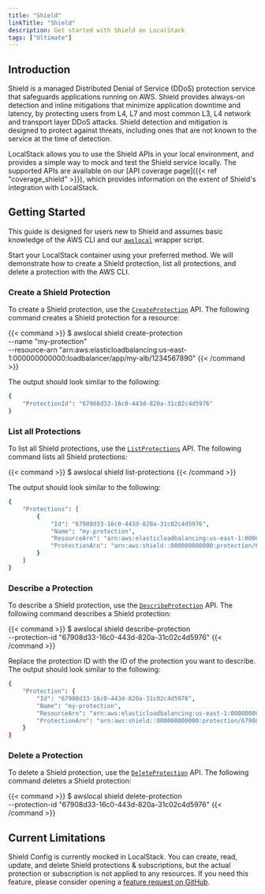 ```yaml
---
title: "Shield"
linkTitle: "Shield"
description: Get started with Shield on LocalStack
tags: ["Ultimate"]
---
```


## Introduction

Shield is a managed Distributed Denial of Service (DDoS) protection service that safeguards applications running on AWS.
Shield provides always-on detection and inline mitigations that minimize application downtime and latency, by protecting users from L4, L7 and most common L3, L4 network and transport layer DDoS attacks.
Shield detection and mitigation is designed to protect against threats, including ones that are not known to the service at the time of detection.

LocalStack allows you to use the Shield APIs in your local environment, and provides a simple way to mock and test the Shield service locally.
The supported APIs are available on our [API coverage page]({{< ref "coverage_shield" >}}), which provides information on the extent of Shield's integration with LocalStack.

## Getting Started

This guide is designed for users new to Shield and assumes basic knowledge of the AWS CLI and our [`awslocal`](https://github.com/localstack/awscli-local) wrapper script.

Start your LocalStack container using your preferred method.
We will demonstrate how to create a Shield protection, list all protections, and delete a protection with the AWS CLI.

### Create a Shield Protection

To create a Shield protection, use the [`CreateProtection`](https://docs.aws.amazon.com/cli/latest/reference/shield/create-protection.html) API.
The following command creates a Shield protection for a resource:

{{< command >}}
$ awslocal shield create-protection \
  --name "my-protection" \
  --resource-arn "arn:aws:elasticloadbalancing:us-east-1:000000000000:loadbalancer/app/my-alb/1234567890"
{{< /command >}}

The output should look similar to the following:

```bash
{
    "ProtectionId": "67908d33-16c0-443d-820a-31c02c4d5976"
}
```

### List all Protections

To list all Shield protections, use the [`ListProtections`](https://docs.aws.amazon.com/cli/latest/reference/shield/list-protections.html) API.
The following command lists all Shield protections:

{{< command >}}
$ awslocal shield list-protections
{{< /command >}}

The output should look similar to the following:

```bash
{
    "Protections": [
        {
            "Id": "67908d33-16c0-443d-820a-31c02c4d5976",
            "Name": "my-protection",
            "ResourceArn": "arn:aws:elasticloadbalancing:us-east-1:000000000000:loadbalancer/app/my-alb/1234567890",
            "ProtectionArn": "arn:aws:shield::000000000000:protection/67908d33-16c0-443d-820a-31c02c4d5976"
        }
    ]
}
```

### Describe a Protection

To describe a Shield protection, use the [`DescribeProtection`](https://docs.aws.amazon.com/cli/latest/reference/shield/describe-protection.html) API.
The following command describes a Shield protection:

{{< command >}}
$ awslocal shield describe-protection \
  --protection-id "67908d33-16c0-443d-820a-31c02c4d5976"
{{< /command >}}

Replace the protection ID with the ID of the protection you want to describe.
The output should look similar to the following:

```bash
{
    "Protection": {
        "Id": "67908d33-16c0-443d-820a-31c02c4d5976",
        "Name": "my-protection",
        "ResourceArn": "arn:aws:elasticloadbalancing:us-east-1:000000000000:loadbalancer/app/my-alb/1234567890",
        "ProtectionArn": "arn:aws:shield::000000000000:protection/67908d33-16c0-443d-820a-31c02c4d5976"
    }
}
```

### Delete a Protection

To delete a Shield protection, use the [`DeleteProtection`](https://docs.aws.amazon.com/cli/latest/reference/shield/delete-protection.html) API.
The following command deletes a Shield protection:

{{< command >}}
$ awslocal shield delete-protection \
  --protection-id "67908d33-16c0-443d-820a-31c02c4d5976"
{{< /command >}}

## Current Limitations

Shield Config is currently mocked in LocalStack.
You can create, read, update, and delete Shield protections & subscriptions, but the actual protection or subscription is not applied to any resources.
If you need this feature, please consider opening a [feature request on GitHub](https://github.com/localstack/localstack/issues/new).

